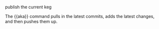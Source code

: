 publish the current keg

The {{aka}} command pulls in the latest commits, adds the latest changes, and then pushes them up.
